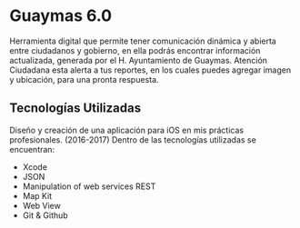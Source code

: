 Guaymas 6.0
==========

Herramienta digital que permite tener comunicación dinámica y abierta entre ciudadanos y gobierno, en ella podrás encontrar información actualizada, generada por el H. Ayuntamiento de Guaymas.
Atención Ciudadana esta alerta a tus reportes, en los cuales puedes agregar imagen y ubicación, para una pronta respuesta.



Tecnologías Utilizadas
--------------------
Diseño y creación de una aplicación para iOS en mis prácticas profesionales. (2016-2017)
Dentro de las tecnologías utilizadas se encuentran:

+ Xcode
+ JSON
+ Manipulation of web services REST
+ Map Kit
+ Web View
+ Git & Github

